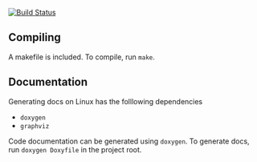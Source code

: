 [![Build Status](https://travis-ci.org/ThomasvLingen/Minor_vidya.svg?branch=dev)](https://travis-ci.org/ThomasvLingen/Minor_vidya)

## Compiling

A makefile is included. To compile, run `make`.

## Documentation

Generating docs on Linux has the folllowing dependencies
* `doxygen`
* `graphviz`

Code documentation can be generated using `doxygen`. To generate docs, run `doxygen Doxyfile` in the project root.
